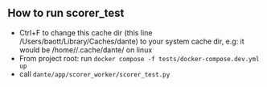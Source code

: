 ## How to run scorer_test
- Ctrl+F to change this cache dir (this line /Users/baott/Library/Caches/dante) to your system cache dir, e.g: it would be /home/<username>/.cache/dante/ on linux
- From project root: run `docker compose -f tests/docker-compose.dev.yml up`
- call `dante/app/scorer_worker/scorer_test.py`
